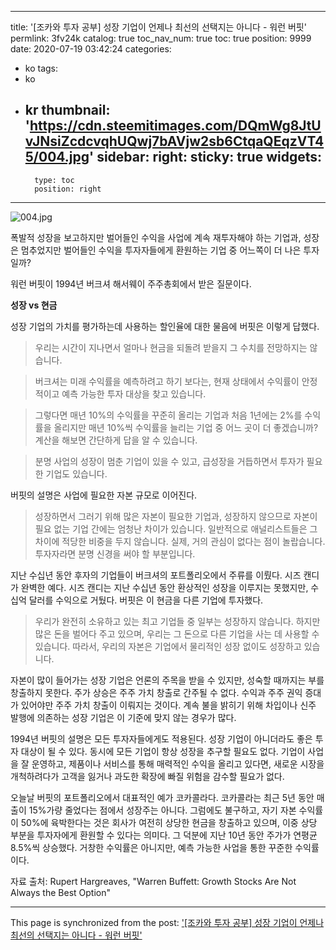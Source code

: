 
---
title: '[조카와 투자 공부]  성장 기업이 언제나 최선의 선택지는 아니다 - 워런 버핏'
permlink: 3fv24k
catalog: true
toc_nav_num: true
toc: true
position: 9999
date: 2020-07-19 03:42:24
categories:
- ko
tags:
- ko
- kr
thumbnail: 'https://cdn.steemitimages.com/DQmWg8JtUvJNsiZcdcvqhUQwj7bAVjw2sb6CtqaQEqzVT45/004.jpg'
sidebar:
    right:
        sticky: true
widgets:
    -
        type: toc
        position: right
---


![004.jpg](https://cdn.steemitimages.com/DQmWg8JtUvJNsiZcdcvqhUQwj7bAVjw2sb6CtqaQEqzVT45/004.jpg)

폭발적 성장을 보고하지만 벌어들인 수익을 사업에 계속 재투자해야 하는 기업과, 성장은 멈추었지만 벌어들인 수익을 투자자들에게 환원하는 기업 중 어느쪽이 더 나은 투자일까?​

워런 버핏이 1994년 버크셔 해서웨이 주주총회에서 받은 질문이다.​

**성장 vs 현금**​

성장 기업의 가치를 평가하는데 사용하는 할인율에 대한 물음에 버핏은 이렇게 답했다.

>우리는 시간이 지나면서 얼마나 현금을 되돌려 받을지 그 수치를 전망하지는 않습니다.

>버크셔는 미래 수익률을 예측하려고 하기 보다는, 현재 상태에서 수익률이 안정적이고 예측 가능한 투자 대상을 찾고 있습니다.​

>그렇다면 매년 10%의 수익률을 꾸준히 올리는 기업과 처음 1년에는 2%를 수익률을 올리지만 매년 10%씩 수익률을 늘리는 기업 중 어느 곳이 더 좋겠습니까? 계산을 해보면 간단하게 답을 알 수 있습니다.

>분명 사업의 성장이 멈춘 기업이 있을 수 있고, 급성장을 거듭하면서 투자가 필요한 기업도 있습니다.

버핏의 설명은 사업에 필요한 자본 규모로 이어진다.

>성장하면서 그러기 위해 많은 자본이 필요한 기업과, 성장하지 않으므로 자본이 필요 없는 기업 간에는 엄청난 차이가 있습니다. 일반적으로 애널리스트들은 그 차이에 적당한 비중을 두지 않습니다. 실제, 거의 관심이 없다는 점이 놀랍습니다. 투자자라면 분명 신경을 써야 할 부분입니다.

지난 수십년 동안 후자의 기업들이 버크셔의 포트폴리오에서 주류를 이뤘다. 시즈 캔디가 완벽한 예다. 시즈 캔디는 지난 수십년 동안 환상적인 성장을 이루지는 못했지만, 수십억 달러를 수익으로 거뒀다. 버핏은 이 현금을 다른 기업에 투자했다.

>우리가 완전히 소유하고 있는 최고 기업들 중 일부는 성장하지 않습니다. 하지만 많은 돈을 벌어다 주고 있으며, 우리는 그 돈으로 다른 기업을 사는 데 사용할 수 있습니다. 따라서, 우리의 자본은 기업에서 물리적인 성장 없이도 성장하고 있습니다.

자본이 많이 들어가는 성장 기업은 언론의 주목을 받을 수 있지만, 성숙할 때까지는 부를 창출하지 못한다. 주가 상승은 주주 가치 창출로 간주될 수 없다. 수익과 주주 권익 증대가 있어야만 주주 가치 창출이 이뤄지는 것이다. 계속 불을 밝히기 위해 차입이나 신주 발행에 의존하는 성장 기업은 이 기준에 맞지 않는 경우가 많다.​

1994년 버핏의 설명은 모든 투자자들에게도 적용된다. 성장 기업이 아니더라도 좋은 투자 대상이 될 수 있다. 동시에 모든 기업이 항상 성장을 추구할 필요도 없다. 기업이 사업을 잘 운영하고, 제품이나 서비스를 통해 매력적인 수익을 올리고 있다면, 새로운 시장을 개척하려다가 고객을 잃거나 과도한 확장에 빠질 위험을 감수할 필요가 없다. 

오늘날 버핏의 포트폴리오에서 대표적인 예가 코카콜라다. 코카콜라는 최근 5년 동안 매출이 15%가량 줄었다는 점에서 성장주는 아니다. 그럼에도 불구하고, 자기 자본 수익률이 50%에 육박한다는 것은 회사가 여전히 상당한 현금을 창출하고 있으며, 이중 상당 부분을 투자자에게 환원할 수 있다는 의미다. 그 덕분에 지난 10년 동안 주가가 연평균 8.5%씩 상승했다. 거창한 수익률은 아니지만, 예측 가능한 사업을 통한 꾸준한 수익률이다.​

자료 출처: Rupert Hargreaves, "Warren Buffett: Growth Stocks Are Not Always the Best Option"

- - -

This page is synchronized from the post: ['[조카와 투자 공부]  성장 기업이 언제나 최선의 선택지는 아니다 - 워런 버핏'](https://steemit.com/@pius.pius/3fv24k)
